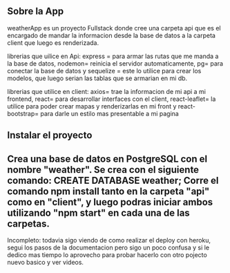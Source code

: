 
##  Sobre la App
weatherApp es un proyecto Fullstack donde cree una carpeta api que es el encargado de mandar la informacion desde la base de datos a la carpeta client que luego es renderizada.

librerias que uilice en Api: express = para armar las rutas que me manda a la base de datos, nodemon= reinicia el servidor automaticamente, pg= para conectar la base de datos y sequelize = este lo utilice para crear los modelos, que luego serian las tablas que se armarian en mi db.

librerias que utilice en client:  axios= trae la informacion de mi api a mi frontend, react= para desarrollar interfaces con el client, react-leaflet= la utilice para poder crear mapas y renderizarlas en mi front y react-bootstrap= para darle un estilo mas presentable a mi pagina 
 
##  Instalar el proyecto
Crea una base de datos en PostgreSQL con el nombre "weather". Se crea con el siguiente comando: CREATE DATABASE weather;
Corre el comando npm install tanto en la carpeta "api" como en "client", y luego podras iniciar ambos utilizando "npm start" en cada una de las carpetas.
-----------------
Incompleto: todavia sigo viendo de como realizar el deploy con heroku, segui los pasos de la documentacion pero sigo un poco confusa y si le dedico mas tiempo lo aprovecho para probar hacerlo con otro pojecto nuevo basico y ver videos.
